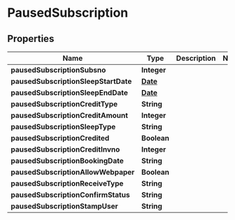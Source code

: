 

# PausedSubscription

## Properties

Name | Type | Description | Notes
------------ | ------------- | ------------- | -------------
**pausedSubscriptionSubsno** | **Integer** |  | 
**pausedSubscriptionSleepStartDate** | [**Date**](Date.md) |  | 
**pausedSubscriptionSleepEndDate** | [**Date**](Date.md) |  | 
**pausedSubscriptionCreditType** | **String** |  | 
**pausedSubscriptionCreditAmount** | **Integer** |  | 
**pausedSubscriptionSleepType** | **String** |  | 
**pausedSubscriptionCredited** | **Boolean** |  | 
**pausedSubscriptionCreditInvno** | **Integer** |  | 
**pausedSubscriptionBookingDate** | **String** |  | 
**pausedSubscriptionAllowWebpaper** | **Boolean** |  | 
**pausedSubscriptionReceiveType** | **String** |  | 
**pausedSubscriptionConfirmStatus** | **String** |  | 
**pausedSubscriptionStampUser** | **String** |  | 




